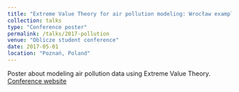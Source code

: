```yaml
---
title: "Extreme Value Theory for air pollution modeling: Wrocław example"
collection: talks
type: "Conference poster"
permalink: /talks/2017-pollution
venue: "Oblicze student conference"
date: 2017-05-01
location: "Poznań, Poland"
---
```


Poster about modeling air pollution data using Extreme Value Theory.
[Conference website](https://oblicze.wmi.amu.edu.pl/)
